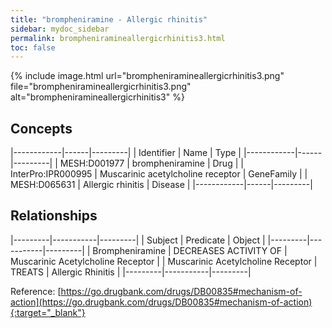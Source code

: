 ```yaml
---
title: "brompheniramine - Allergic rhinitis"
sidebar: mydoc_sidebar
permalink: brompheniramineallergicrhinitis3.html
toc: false 
---
```


{% include image.html url="brompheniramineallergicrhinitis3.png" file="brompheniramineallergicrhinitis3.png" alt="brompheniramineallergicrhinitis3" %}

## Concepts

|------------|------|---------|
| Identifier | Name | Type    |
|------------|------|---------|
| MESH:D001977 | brompheniramine | Drug |
| InterPro:IPR000995 | Muscarinic acetylcholine receptor | GeneFamily |
| MESH:D065631 | Allergic rhinitis | Disease |
|------------|------|---------|

## Relationships

|---------|-----------|---------|
| Subject | Predicate | Object  |
|---------|-----------|---------|
| Brompheniramine | DECREASES ACTIVITY OF | Muscarinic Acetylcholine Receptor |
| Muscarinic Acetylcholine Receptor | TREATS | Allergic Rhinitis |
|---------|-----------|---------|

Reference: [https://go.drugbank.com/drugs/DB00835#mechanism-of-action](https://go.drugbank.com/drugs/DB00835#mechanism-of-action){:target="_blank"}